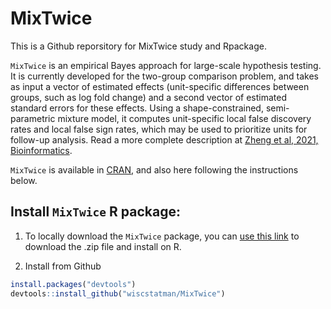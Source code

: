 # MixTwice

This is a Github reporsitory for MixTwice study and Rpackage.

`MixTwice` is an empirical Bayes approach  for large-scale hypothesis testing.  It is currently developed for the two-group comparison problem, and takes as input a vector of estimated effects (unit-specific differences between groups, such as log fold change) and a second vector of estimated standard errors for these effects.   Using a shape-constrained, semi-parametric mixture model, it computes unit-specific local false discovery rates and local false sign rates, which may be used to prioritize units for follow-up analysis.   Read a more complete description at [Zheng et al, 2021, Bioinformatics](https://academic.oup.com/bioinformatics/article/37/17/2637/6162883).  

`MixTwice` is available in [CRAN](https://cran.rstudio.com/web/packages/MixTwice/index.html), and also here following the instructions below.


## Install `MixTwice` R package: 

1. To locally download the `MixTwice` package, you can [use this link](https://github.com/wiscstatman/MixTwice/releases/tag/v1.1.1) to download the .zip file and install on R.

2. Install from Github

```R
install.packages("devtools")
devtools::install_github("wiscstatman/MixTwice")
```



